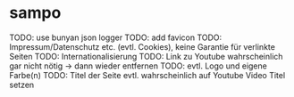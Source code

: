 # sampo

TODO: use bunyan json logger
TODO: add favicon
TODO: Impressum/Datenschutz etc. (evtl. Cookies), keine Garantie für verlinkte Seiten
TODO: Internationalisierung
TODO: Link zu Youtube wahrscheinlich gar nicht nötig -> dann wieder entfernen
TODO: evtl. Logo und eigene Farbe(n)
TODO: Titel der Seite evtl. wahrscheinlich auf Youtube Video Titel setzen

